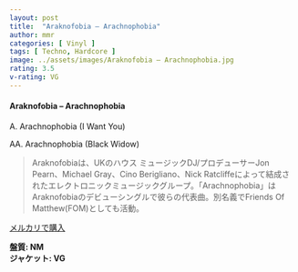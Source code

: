 ```yaml
---
layout: post
title:  "Araknofobia – Arachnophobia"
author: mmr
categories: [ Vinyl ]
tags: [ Techno, Hardcore ]
image: ../assets/images/Araknofobia – Arachnophobia.jpg
rating: 3.5
v-rating: VG
---
```


#### Araknofobia – Arachnophobia

A. Arachnophobia (I Want You)

AA. Arachnophobia (Black Widow)

> Araknofobiaは、UKのハウス ミュージックDJ/プロデューサーJon Pearn、Michael Gray、Cino Berigliano、Nick Ratcliffeによって結成されたエレクトロニックミュージックグループ。「Arachnophobia」はAraknofobiaのデビューシングルで彼らの代表曲。別名義でFriends Of Matthew(FOM)としても活動。

[メルカリで購入](https://jp.mercari.com/item/m74790346352)

<div class="mt-4 mb-4 d-flex align-items-center">
<strong class="mr-1">盤質: NM</strong>
</div>
<div class="mt-4 mb-4 d-flex align-items-center">
<strong class="mr-1">ジャケット: VG</strong>
</div>

